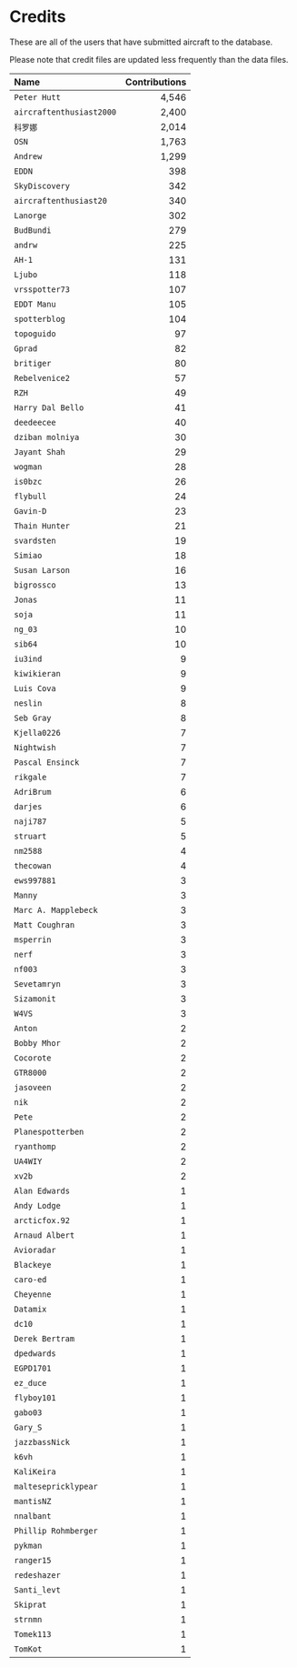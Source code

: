 ﻿# Credits

These are all of the users that have submitted aircraft to the database.

Please note that credit files are updated less frequently than the data files.

| Name                     | Contributions |
| :--                      | --: |
| `Peter Hutt`             | 4,546 |
| `aircraftenthusiast2000` | 2,400 |
| `科罗娜`                    | 2,014 |
| `OSN`                    | 1,763 |
| `Andrew`                 | 1,299 |
| `EDDN`                   | 398 |
| `SkyDiscovery`           | 342 |
| `aircraftenthusiast20`   | 340 |
| `Lanorge`                | 302 |
| `BudBundi`               | 279 |
| `andrw`                  | 225 |
| `AH-1`                   | 131 |
| `Ljubo`                  | 118 |
| `vrsspotter73`           | 107 |
| `EDDT Manu`              | 105 |
| `spotterblog`            | 104 |
| `topoguido`              | 97 |
| `Gprad`                  | 82 |
| `britiger`               | 80 |
| `Rebelvenice2`           | 57 |
| `RZH`                    | 49 |
| `Harry Dal Bello`        | 41 |
| `deedeecee`              | 40 |
| `dziban molniya`         | 30 |
| `Jayant Shah`            | 29 |
| `wogman`                 | 28 |
| `is0bzc`                 | 26 |
| `flybull`                | 24 |
| `Gavin-D`                | 23 |
| `Thain Hunter`           | 21 |
| `svardsten`              | 19 |
| `Simiao`                 | 18 |
| `Susan Larson`           | 16 |
| `bigrossco`              | 13 |
| `Jonas`                  | 11 |
| `soja`                   | 11 |
| `ng_03`                  | 10 |
| `sib64`                  | 10 |
| `iu3ind`                 | 9 |
| `kiwikieran`             | 9 |
| `Luis Cova`              | 9 |
| `neslin`                 | 8 |
| `Seb Gray`               | 8 |
| `Kjella0226`             | 7 |
| `Nightwish`              | 7 |
| `Pascal Ensinck`         | 7 |
| `rikgale`                | 7 |
| `AdriBrum`               | 6 |
| `darjes`                 | 6 |
| `naji787`                | 5 |
| `struart`                | 5 |
| `nm2588`                 | 4 |
| `thecowan`               | 4 |
| `ews997881`              | 3 |
| `Manny`                  | 3 |
| `Marc A. Mapplebeck`     | 3 |
| `Matt Coughran`          | 3 |
| `msperrin`               | 3 |
| `nerf`                   | 3 |
| `nf003`                  | 3 |
| `Sevetamryn`             | 3 |
| `Sizamonit`              | 3 |
| `W4VS`                   | 3 |
| `Anton`                  | 2 |
| `Bobby Mhor`             | 2 |
| `Cocorote`               | 2 |
| `GTR8000`                | 2 |
| `jasoveen`               | 2 |
| `nik`                    | 2 |
| `Pete`                   | 2 |
| `Planespotterben`        | 2 |
| `ryanthomp`              | 2 |
| `UA4WIY`                 | 2 |
| `xv2b`                   | 2 |
| `Alan Edwards`           | 1 |
| `Andy Lodge`             | 1 |
| `arcticfox.92`           | 1 |
| `Arnaud Albert`          | 1 |
| `Avioradar`              | 1 |
| `Blackeye`               | 1 |
| `caro-ed`                | 1 |
| `Cheyenne`               | 1 |
| `Datamix`                | 1 |
| `dc10`                   | 1 |
| `Derek Bertram`          | 1 |
| `dpedwards`              | 1 |
| `EGPD1701`               | 1 |
| `ez_duce`                | 1 |
| `flyboy101`              | 1 |
| `gabo03`                 | 1 |
| `Gary_S`                 | 1 |
| `jazzbassNick`           | 1 |
| `k6vh`                   | 1 |
| `KaliKeira`              | 1 |
| `maltesepricklypear`     | 1 |
| `mantisNZ`               | 1 |
| `nnalbant`               | 1 |
| `Phillip Rohmberger`     | 1 |
| `pykman`                 | 1 |
| `ranger15`               | 1 |
| `redeshazer`             | 1 |
| `Santi_levt`             | 1 |
| `Skiprat`                | 1 |
| `strnmn`                 | 1 |
| `Tomek113`               | 1 |
| `TomKot`                 | 1 |

